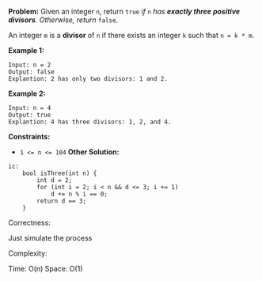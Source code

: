 **Problem:**
Given an integer `n`, return `true` *if* `n` *has **exactly three positive divisors**. Otherwise, return* `false`.

An integer `m` is a **divisor** of `n` if there exists an integer `k` such that `n = k * m`.

 

**Example 1:**

```
Input: n = 2
Output: false
Explantion: 2 has only two divisors: 1 and 2.
```

**Example 2:**

```
Input: n = 4
Output: true
Explantion: 4 has three divisors: 1, 2, and 4.
```

 

**Constraints:**

- `1 <= n <= 104`
**Other Solution:**
```
ic:
    bool isThree(int n) {
        int d = 2;
        for (int i = 2; i < n && d <= 3; i += 1)
            d += n % i == 0;
        return d == 3;
    }
```
Correctness:

Just simulate the process

Complexity:

Time: O(n)
Space: O(1)